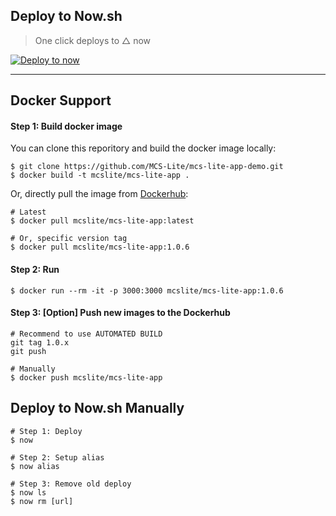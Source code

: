 ## Deploy to Now.sh

> One click deploys to △ now

[![Deploy to now](https://deploy.now.sh/static/button.svg)](https://deploy.now.sh/?repo=https://github.com/MCS-Lite/mcs-lite-app-demo)

----

## Docker Support

#### Step 1: Build docker image

You can clone this reporitory and build the docker image locally:

```
$ git clone https://github.com/MCS-Lite/mcs-lite-app-demo.git
$ docker build -t mcslite/mcs-lite-app .
```

Or, directly pull the image from [Dockerhub](https://hub.docker.com/r/mcslite/mcs-lite-app/):

```
# Latest
$ docker pull mcslite/mcs-lite-app:latest

# Or, specific version tag
$ docker pull mcslite/mcs-lite-app:1.0.6
```

#### Step 2: Run

```
$ docker run --rm -it -p 3000:3000 mcslite/mcs-lite-app:1.0.6
```

#### Step 3: \[Option\] Push new images to the Dockerhub

```
# Recommend to use AUTOMATED BUILD
git tag 1.0.x
git push

# Manually
$ docker push mcslite/mcs-lite-app
```

## Deploy to Now.sh Manually

```
# Step 1: Deploy
$ now

# Step 2: Setup alias
$ now alias

# Step 3: Remove old deploy
$ now ls
$ now rm [url]
```
